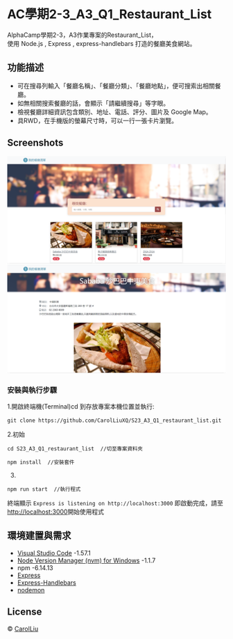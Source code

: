 # AC學期2-3_A3_Q1_Restaurant_List

AlphaCamp學期2-3，A3作業專案的Restaurant_List，  
使用 Node.js , Express , express-handlebars 打造的餐廳美食網站。

## 功能描述

- 可在搜尋列輸入「餐廳名稱」、「餐廳分類」、「餐廳地點」，便可搜索出相關餐廳。
- 如無相關搜索餐廳的話，會顯示「請繼續搜尋」等字眼。
- 檢視餐廳詳細資訊包含類別、地址、電話、評分、圖片及 Google Map。
- 具RWD，在手機版的螢幕尺寸時，可以一行一張卡片瀏覽。

## Screenshots

![首頁](./homepage.PNG)
![詳細](./detail.PNG)


### 安裝與執行步驟

1.開啟終端機(Terminal)cd 到存放專案本機位置並執行:

```
git clone https://github.com/CarolLiuXQ/S23_A3_Q1_restaurant_list.git
```

2.初始

```
cd S23_A3_Q1_restaurant_list  //切至專案資料夾
```

```
npm install  //安裝套件
```

3.

```
npm run start  //執行程式
```

終端顯示 `Express is listening on http://localhost:3000` 即啟動完成，請至[http://localhost:3000](http://localhost:3000)開始使用程式



## 環境建置與需求

- [Visual Studio Code](https://visualstudio.microsoft.com/zh-hant/) -1.57.1
- [Node Version Manager (nvm) for Windows](https://github.com/coreybutler/nvm-windows/releases) -1.1.7
- npm -6.14.13
- [Express](https://www.npmjs.com/package/express)
- [Express-Handlebars](https://www.npmjs.com/package/express-handlebars)
- [nodemon](https://www.npmjs.com/package/nodemon)


## License
© [CarolLiu](https://github.com/CarolLiuXQ/)